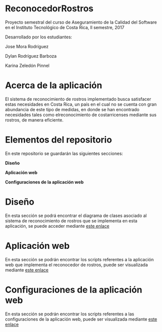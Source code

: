 # ReconocedorRostros
Proyecto semestral del curso de Aseguramiento de la Calidad del Software en el Instituto Tecnológico de Costa Rica, ll semestre, 2017
  
Desarrollado por los estudiantes:

Jose  Mora Rodríguez

Dylan Rodríguez Barboza

Karina Zeledón Pinnel

# Acerca de la aplicación
El sistema de reconocimiento de rostros implementado busca satisfacer estas necesidades en Costa Rica, un país en el cual no se cuenta con gran abundancia de este tipo de medidas, en donde se han encontrado necesidades tales como elreconocimiento de costarricenses mediante sus rostros, de manera eficiente. 
  
# Elementos del repositorio  

En este repositorio se guardarán las siguientes secciones:

**Diseño**

**Aplicación web**

**Configuraciones de la aplicación web**

# Diseño 

En esta sección se podrá encontrar el diagrama de clases asociado al sistema de reconocimiento de rostros que se implementa en esta aplicación, se puede acceder mediante [este enlace](https://github.com/dylanrodbar/ReconocedorRostros/tree/master/Dise%C3%B1o)

# Aplicación web

En esta sección se podrán encontrar los scripts referentes a la aplicación web que implementa el reconocedor de rostros, puede ser visualizada mediante  [este enlace](https://github.com/dylanrodbar/ReconocedorRostros/tree/master/reconocedor)

# Configuraciones de la aplicación web

En esta sección se podrán encontrar los scripts referentes a las configuraciones de la aplicación web, puede ser visualizada mediante  [este enlace](https://github.com/dylanrodbar/ReconocedorRostros/tree/master/ReconocedorRostrosA)

